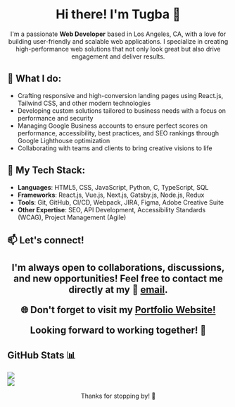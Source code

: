 <h1 align="center"> Hi there!  I'm Tugba 👋 </h1> 

<p align="center">I'm a passionate <strong>Web Developer</strong> based in Los Angeles, CA, with a love for building user-friendly and scalable web applications. I specialize in creating high-performance web solutions that not only look great but also drive engagement and deliver results.</p>

 <h2>   🌟 What I do: </h2>
 <ul>
   <li>
     Crafting responsive and high-conversion landing pages using React.js, Tailwind CSS, and other modern technologies
   </li>
   <li>Developing custom solutions tailored to business needs with a focus on performance and security</li>
   <li>Managing Google Business accounts to ensure perfect scores on performance, accessibility, best practices, and SEO rankings through Google Lighthouse optimization</li>
   <li>Collaborating with teams and clients to bring creative visions to life</li>
 </ul>

<h2>   🔧 My Tech Stack: </h2>

- **Languages**: HTML5, CSS, JavaScript, Python, C, TypeScript, SQL
- **Frameworks**: React.js, Vue.js, Next.js, Gatsby.js, Node.js, Redux
- **Tools**: Git, GitHub, CI/CD, Webpack, JIRA, Figma, Adobe Creative Suite
- **Other Expertise**: SEO, API Development, Accessibility Standards (WCAG), Project Management (Agile)

<h2>📫 Let's connect!<h2/>
<p align="center">I'm always open to collaborations, discussions, and new opportunities! Feel free to contact me directly at my  📧 <a href="mailto:tessevansofficial@gmail.com">email</a>.</p>

<p align="center">🌐 Don't forget to visit my <a href="https://tessevans.vercel.app/">Portfolio Website!</a> </p>

<p align="center">Looking forward to working together! 🚀</p>

<h2>   GitHub Stats 📊 </h2>

![](https://github-readme-streak-stats.herokuapp.com/?user=tugbaesat&theme=blueberry&hide_border=true)<br/>
![](https://github-readme-stats.vercel.app/api/top-langs/?username=tugbaesat&theme=blueberry&hide_border=true&include_all_commits=true&count_private=true&layout=compact)

<p align="center">Thanks for stopping by! 🙏</p>

